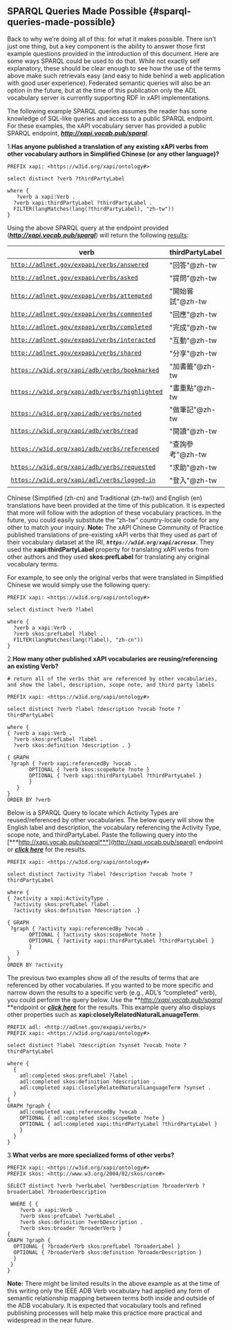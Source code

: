 ## SPARQL Queries Made Possible {#sparql-queries-made-possible}

Back to why we’re doing all of this: for what it makes possible. There isn’t just one thing, but a key component is the ability to answer those first example questions provided in the introduction of this document. Here are some ways SPARQL could be used to do that. While not exactly self explanatory, these should be clear enough to see how the use of the terms above make such retrievals easy (and easy to hide behind a web application with good user experience). Federated semantic queries will also be an option in the future, but at the time of this publication only the ADL vocabulary server is currently supporting RDF in xAPI implementations.

The following example SPARQL queries assumes the reader has some knowledge of SQL-like queries and access to a public SPARQL endpoint. For these examples, the xAPI vocabulary server has provided a public SPARQL endpoint, **_http://xapi.vocab.pub/sparql_**.

1.**Has anyone published a translation of any existing xAPI verbs from other vocabulary authors in Simplified Chinese (or any other language)?**

```
PREFIX xapi: <https://w3id.org/xapi/ontology#>

select distinct ?verb ?thirdPartyLabel

where {
   ?verb a xapi:Verb .
  ?verb xapi:thirdPartyLabel ?thirdPartyLabel .
  FILTER(langMatches(lang(?thirdPartyLabel), "zh-tw"))
}
```

Using the above SPARQL query at the endpoint provided (**_http://xapi.vocab.pub/sparql_**) will return the following [results](http://xapi.vocab.pub:8890/sparql?default-graph-uri=&query=PREFIX+xapi%3A+%3Chttps%3A%2F%2Fw3id.org%2Fxapi%2Fontology%23%3E%0D%0A%0D%0Aselect+distinct+%3Fverb+%3FthirdPartyLabel%0D%0A%0D%0Awhere+%7B%0D%0A++%3Fverb+xapi%3AthirdPartyLabel+%3FthirdPartyLabel+.%0D%0A++FILTER%28langMatches%28lang%28%3FthirdPartyLabel%29%2C+%22zh-tw%22%29%29%0D%0A%7D%0D%0AORDER+BY+%3Fverb&should-sponge=&format=text%2Fhtml&timeout=0&debug=on):

| **verb** | **thirdPartyLabel** |
| --- | --- |
| [```http://adlnet.gov/expapi/verbs/answered```](http://adlnet.gov/expapi/verbs/answered) | "回答"@zh-tw |
| [```http://adlnet.gov/expapi/verbs/asked```](http://adlnet.gov/expapi/verbs/asked) | "提問"@zh-tw |
| [```http://adlnet.gov/expapi/verbs/attempted```](http://adlnet.gov/expapi/verbs/attempted) | "開始嘗試"@zh-tw |
| [```http://adlnet.gov/expapi/verbs/commented```](http://adlnet.gov/expapi/verbs/commented) | "回應"@zh-tw |
| [```http://adlnet.gov/expapi/verbs/completed```](http://adlnet.gov/expapi/verbs/completed) | "完成"@zh-tw |
| [```http://adlnet.gov/expapi/verbs/interacted```](http://adlnet.gov/expapi/verbs/interacted) | "互動"@zh-tw |
| [```http://adlnet.gov/expapi/verbs/shared```](http://adlnet.gov/expapi/verbs/shared) | "分享"@zh-tw |
| [```https://w3id.org/xapi/adb/verbs/bookmarked```](https://w3id.org/xapi/adb/verbs/bookmarked) | "加書籤"@zh-tw |
| [```https://w3id.org/xapi/adb/verbs/highlighted```](https://w3id.org/xapi/adb/verbs/highlighted) | "畫重點"@zh-tw |
| [```https://w3id.org/xapi/adb/verbs/noted```](https://w3id.org/xapi/adb/verbs/noted) | "做筆記"@zh-tw |
| [```https://w3id.org/xapi/adb/verbs/read```](https://w3id.org/xapi/adb/verbs/read) | "閱讀"@zh-tw |
| [```https://w3id.org/xapi/adb/verbs/referenced```](https://w3id.org/xapi/adb/verbs/referenced) | "查詢參考"@zh-tw |
| [```https://w3id.org/xapi/adb/verbs/requested```](https://w3id.org/xapi/adb/verbs/requested) | "求助"@zh-tw |
| [```https://w3id.org/xapi/adl/verbs/logged-in```](https://w3id.org/xapi/adl/verbs/logged-in) | "登入"@zh-tw |

Chinese (Simplified (zh-cn) and Traditional (zh-tw)) and English (en) translations have been provided at the time of this publication. It is expected that more will follow with the adoption of these vocabulary practices. In the future, you could easily substitute the “zh-tw” country-locale code for any other to match your inquiry. **Note:** The xAPI Chinese Community of Practice published translations of pre-existing xAPI verbs that they used as part of their vocabulary dataset at the IRI, **_```https://w3id.org/xapi/acrossx```_**. They used the **xapi:thirdPartyLabel** property for translating xAPI verbs from other authors and they used **skos:prefLabel** for translating any original vocabulary terms.

For example, to see only the original verbs that were translated in Simplified Chinese we would simply use the following query:

```
PREFIX xapi: <https://w3id.org/xapi/ontology#>

select distinct ?verb ?label

where {
  ?verb a xapi:Verb .
  ?verb skos:prefLabel ?label .
  FILTER(langMatches(lang(?label), "zh-cn"))
}
```

2.**How many other published xAPI vocabularies are reusing/referencing an existing Verb?**

```
# return all of the verbs that are referenced by other vocabularies, and show the label, description, scope note, and third party labels

PREFIX xapi: <https://w3id.org/xapi/ontology#>

select distinct ?verb ?label ?description ?vocab ?note ?thirdPartyLabel

where {
{ ?verb a xapi:Verb .
  ?verb skos:prefLabel ?label .
  ?verb skos:definition ?description . }

{ GRAPH
 ?graph { ?verb xapi:referencedBy ?vocab .
       OPTIONAL { ?verb skos:scopeNote ?note }
       OPTIONAL { ?verb xapi:thirdPartyLabel ?thirdPartyLabel }
       }
   }
}
ORDER BY ?verb
```

Below is a SPARQL Query to locate which Activity Types are reused/referenced by other vocabularies. The below query will show the English label and description, the vocabulary referencing the Activity Type, scope note, and thirdPartyLabel. Paste the following query into the [***http://xapi.vocab.pub/sparql***](http://xapi.vocab.pub/sparql) endpoint or [***click here***](http://xapi.vocab.pub:8890/sparql?default-graph-uri=&query=PREFIX+xapi%3A+%3Chttps%3A%2F%2Fw3id.org%2Fxapi%2Fontology%23%3E%0D%0A%0D%0Aselect+distinct+%3Factivity+%3Flabel+%3Fdescription+%3Fvocab+%3Fnote+%3FthirdPartyLabel%0D%0A%0D%0Awhere+%7B%0D%0A%7B+%3Factivity+a+xapi%3AActivityType+.%0D%0A++%3Factivity+skos%3AprefLabel+%3Flabel+.%0D%0A++%3Factivity+skos%3Adefinition+%3Fdescription+.%7D%0D%0A%0D%0A%7B+GRAPH%0D%0A+%3Fgraph+%7B+%3Factivity+xapi%3AreferencedBy+%3Fvocab+.%0D%0A+++++++OPTIONAL+%7B+%3Factivity+skos%3AscopeNote+%3Fnote+%7D%0D%0A+++++++OPTIONAL+%7B+%3Factivity+xapi%3AthirdPartyLabel+%3FthirdPartyLabel+%7D%0D%0A+++++++%7D%0D%0A+++%7D%0D%0A%7D%0D%0AORDER+BY+%3Factivity&should-sponge=&format=text%2Fhtml&timeout=0&debug=on) for the results.

```
PREFIX xapi: <https://w3id.org/xapi/ontology#>

select distinct ?activity ?label ?description ?vocab ?note ?thirdPartyLabel

where {
{ ?activity a xapi:ActivityType .
  ?activity skos:prefLabel ?label .
  ?activity skos:definition ?description .}

{ GRAPH
 ?graph { ?activity xapi:referencedBy ?vocab .
       OPTIONAL { ?activity skos:scopeNote ?note }
       OPTIONAL { ?activity xapi:thirdPartyLabel ?thirdPartyLabel }
       }
   }
}
ORDER BY ?activity
```

The previous two examples show all of the results of terms that are referenced by other vocabularies. If you wanted to be more specific and narrow down the results to a specific verb (e.g., ADL’s “completed” verb), you could perform the query below. Use the **_http://xapi.vocab.pub/sparql_ **endpoint or [***click here***](http://xapi.vocab.pub:8890/sparql?default-graph-uri=&query=PREFIX+adl%3A+%3Chttp%3A%2F%2Fadlnet.gov%2Fexpapi%2Fverbs%2F%3E%0D%0APREFIX+xapi%3A+%3Chttps%3A%2F%2Fw3id.org%2Fxapi%2Fontology%23%3E%0D%0A%0D%0Aselect+distinct+%3Flabel+%3Fdescription+%3Fsynset+%3Fvocab+%3Fnote+%3FthirdPartyLabel%0D%0A%0D%0Awhere+%7B%0D%0A++%7B%0D%0A++++adl%3Acompleted+skos%3AprefLabel+%3Flabel+.%0D%0A++++adl%3Acompleted+skos%3Adefinition+%3Fdescription+.%0D%0A++++adl%3Acompleted+xapi%3AcloselyRelatedNaturalLanguageTerm+%3Fsynset+.%0D%0A++%7D%0D%0A%7B%0D%0AGRAPH+%3Fgraph+%7B%0D%0A++++adl%3Acompleted+xapi%3AreferencedBy+%3Fvocab+.%0D%0A++++OPTIONAL+%7B+adl%3Acompleted+skos%3AscopeNote+%3Fnote+%7D%0D%0A++++OPTIONAL+%7B+adl%3Acompleted+xapi%3AthirdPartyLabel+%3FthirdPartyLabel+%7D%0D%0A++++%7D%0D%0A++%7D%0D%0A%7D&should-sponge=&format=text%2Fhtml&timeout=0&debug=on) for the results. This example query also displays other properties such as **xapi:closelyRelatedNaturalLanuageTerm**.

```
PREFIX adl: <http://adlnet.gov/expapi/verbs/>
PREFIX xapi: <https://w3id.org/xapi/ontology#>

select distinct ?label ?description ?synset ?vocab ?note ?thirdPartyLabel

where {
  {
    adl:completed skos:prefLabel ?label .
    adl:completed skos:definition ?description .
    adl:completed xapi:closelyRelatedNaturalLanguageTerm ?synset .
  }
{
GRAPH ?graph {
    adl:completed xapi:referencedBy ?vocab .
    OPTIONAL { adl:completed skos:scopeNote ?note }
    OPTIONAL { adl:completed xapi:thirdPartyLabel ?thirdPartyLabel }
    }
  }
}
```

3.**What verbs are more specialized forms of other verbs?**

```
PREFIX xapi: <https://w3id.org/xapi/ontology#>
PREFIX skos: <http://www.w3.org/2004/02/skos/core#>

SELECT distinct ?verb ?verbLabel ?verbDescription ?broaderVerb ?broaderLabel ?broaderDescription

 WHERE { {
    ?verb a xapi:Verb .
    ?verb skos:prefLabel ?verbLabel .
    ?verb skos:definition ?verbDescription .
    ?verb skos:broader ?broaderVerb }
{
GRAPH ?graph {
  OPTIONAL { ?broaderVerb skos:prefLabel ?broaderLabel }
  OPTIONAL { ?broaderVerb skos:definition ?broaderDescription }
  }
 }
}
```

**Note:** There might be limited results in the above example as at the time of this writing only the IEEE ADB Verb vocabulary had applied any form of semantic relationship mapping between terms both inside and outside of the ADB vocabulary. It is expected that vocabulary tools and refined publishing processes will help make this practice more practical and widespread in the near future.
